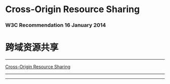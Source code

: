 # Cross-Origin Resource Sharing 
### W3C Recommendation 16 January 2014
# 跨域资源共享
***
[Cross-Origin Resource Sharing](https://www.w3.org/TR/cors/)
***
***

